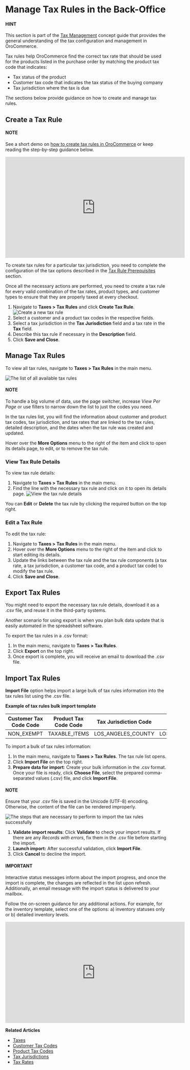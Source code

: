 <a id="tax-rules"></a>

# Manage Tax Rules in the Back-Office

<!-- begin -->

#### HINT
This section is part of the [Tax Management](../../../concept-guides/taxes/index.md#concept-guide-taxes) concept guide that provides the general understanding of the tax configuration and management in OroCommerce.

Tax rules help OroCommerce find the correct tax rate that should be used for the products listed in the purchase order by matching the product tax code that indicates:

* Tax status of the product
* Customer tax code that indicates the tax status of the buying company
* Tax jurisdiction where the tax is due

The sections below provide guidance on how to create and manage tax rules.

## Create a Tax Rule

#### NOTE
See a short demo on <a href="https://academy.oroinc.com/media-library/create-tax-rules" target="_blank">how to create tax rules in OroCommerce</a> or keep reading the step-by-step guidance below.

<iframe width="560" height="315" src="https://www.youtube.com/embed/Ma0JOwn9VVs" frameborder="0" allowfullscreen></iframe>

To create tax rules for a particular tax jurisdiction, you need to complete the configuration of the tax options described in the [Tax Rule Prerequisites](../index.md#tax-rule-prerequisites) section.

Once all the necessary actions are performed, you need to create a tax rule for every valid combination of the tax rates, product types, and customer types to ensure that they are properly taxed at every checkout.

1. Navigate to **Taxes > Tax Rules** and click **Create Tax Rule**.
   ![Create a new tax rule](user/img/taxes/tax_rules_create.png)
2. Select a customer and a product tax codes in the respective fields.
3. Select a tax jurisdiction in the **Tax Jurisdiction** field and a tax rate in the **Tax** field.
4. Describe this tax rule if necessary in the **Description** field.
5. Click **Save and Close**.

## Manage Tax Rules

To view all tax rules, navigate to **Taxes > Tax Rules** in the main menu.

![The list of all available tax rules](user/img/taxes/all_tax_rules.png)

#### NOTE
To handle a big volume of data, use the page switcher, increase *View Per Page* or use filters to narrow down the list to just the codes you need.

In the tax rules list, you will find the information about customer and product tax codes, tax jurisdiction, and tax rates that are linked to the tax rules, detailed description, and the dates when the tax rule was created and updated.

Hover over the <i class="fa fa-ellipsis-h fa-lg" aria-hidden="true"></i> **More Options** menu to the right of the item and click <i class="fa fa-eye fa-lg" aria-hidden="true"></i> to open its details page, <i class="fa fa-edit fa-lg" aria-hidden="true"></i> to edit, or  <i class="fas fa-trash-alt" aria-hidden="true"></i> to remove the tax rule.

### View Tax Rule Details

To view tax rule details:

1. Navigate to **Taxes > Tax Rules** in the main menu.
2. Find the line with the necessary tax rule and click on it to open its details page.
   ![View the tax rule details](user/img/taxes/tax_rules_view.png)

You can <i class="fa fa-edit fa-lg" aria-hidden="true"></i> **Edit** or <i class="fas fa-trash-alt" aria-hidden="true"></i> **Delete** the tax rule by clicking the required button on the top right.

<a id="tax-rules-edit"></a>

### Edit a Tax Rule

To edit the tax rule:

1. Navigate to **Taxes > Tax Rules** in the main menu.
2. Hover over the <i class="fa fa-ellipsis-h fa-lg" aria-hidden="true"></i> **More Options** menu to the right of the item and click <i class="fa fa-edit fa-lg" aria-hidden="true"></i> to start editing its details.
3. Update the links between the tax rule and the tax rule components (a tax rate, a tax jurisdiction, a customer tax code, and a product tax code) to modify the tax rule.
4. Click **Save and Close**.

## Export Tax Rules

You might need to export the necessary tax rule details, download it as a .csv file, and reuse it in the third-party systems.

Another scenario for using export is when you plan bulk data update that is easily automated in the spreadsheet software.

To export the tax rules in a .csv format:

1. In the main menu, navigate to **Taxes > Tax Rules**.
2. Click **Export** on the top right.
3. Once export is complete, you will receive an email to download the .csv file.

## Import Tax Rules

**Import File** option helps import a large bulk of tax rules information into the tax rules list using the .csv file.

**Example of tax rules bulk import template**

| Customer Tax Code Code   | Product Tax Code Code   | Tax Jurisdiction Code   | Tax Code                     |
|--------------------------|-------------------------|-------------------------|------------------------------|
| NON_EXEMPT               | TAXABLE_ITEMS           | LOS_ANGELES_COUNTY      | LOS_ANGELES_COUNTY_SALES_TAX |

To import a bulk of tax rules information:

1. In the main menu, navigate to **Taxes > Tax Rules**. The tax rule list opens.
2. Click **Import File** on the top right.
3. **Prepare data for import**: Create your bulk information in the .csv format. Once your file is ready, click **Choose File**, select the prepared comma-separated values (.csv) file, and click **Import File**.

#### NOTE
Ensure that your .csv file is saved in the Unicode (UTF-8) encoding. Otherwise, the content of the file can be rendered improperly.

![The steps that are necessary to perform to import the tax rules successfully](user/img/taxes/import_tax_rules.png)
1. **Validate import results**: Click **Validate** to check your import results. If there are any *Records with errors*, fix them in the .csv file before starting the import.
2. **Launch import:** After successful validation, click **Import File**.
3. Click **Cancel** to decline the import.

#### IMPORTANT
Interactive status messages inform about the import progress, and once the import is complete, the changes are reflected in the list upon refresh. Additionally, an email message with the import status is delivered to your mailbox.

Follow the on-screen guidance for any additional actions. For example, for the inventory template, select one of the options: a) inventory statuses only or b) detailed inventory levels.

<iframe width="560" height="315" src="https://www.youtube.com/embed/p5HrsdMUB7A" title="YouTube video player" frameborder="0" allow="accelerometer; autoplay; clipboard-write; encrypted-media; gyroscope; picture-in-picture" allowfullscreen></iframe>
<!-- finish -->

**Related Articles**

* [Taxes](../index.md#user-guide-taxes)
* [Customer Tax Codes](../customer-tax-codes/index.md#user-guide-taxes-customer-tax-codes)
* [Product Tax Codes](../product-tax-codes/index.md#taxes-product-tax-code)
* [Tax Jurisdictions](../tax-jurisdictions/index.md#taxes-tax-jurisdiction)
* [Tax Rates](../taxes/index.md#user-guide-taxes-tax-rates)

<!-- finish -->
<!-- fa-bars = fa-navicon -->
<!-- Ic Tiles is used as Set As Default in saved views, and as tiles in display layout options -->
<!-- IcPencil refers to Rename in Commerce and Inline Editing in CRM -->
<!-- Check mark in the square. -->
<!-- SortDesc is also used as drop-down arrow -->
